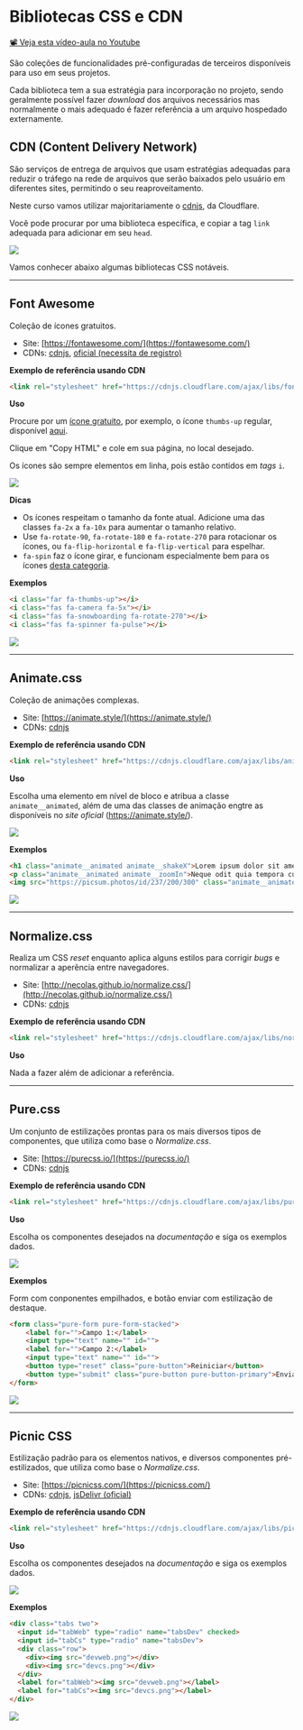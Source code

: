 # Bibliotecas CSS e CDN

[📽 Veja esta vídeo-aula no Youtube](https://youtu.be/PkpVgtvo-U0)

São coleções de funcionalidades pré-configuradas de terceiros disponíveis para uso em seus projetos.

Cada biblioteca tem a sua estratégia para incorporação no projeto, sendo geralmente possível fazer _download_ dos arquivos necessários mas normalmente o mais adequado é fazer referência a um arquivo hospedado externamente.

## CDN (Content Delivery Network)

São serviços de entrega de arquivos que usam estratégias adequadas para reduzir o tráfego na rede de arquivos que serão baixados pelo usuário em diferentes sites, permitindo o seu reaproveitamento.

Neste curso vamos utilizar majoritariamente o [cdnjs](https://cdnjs.com/), da Cloudflare.

Você pode procurar por uma biblioteca específica, e copiar a tag `link` adequada para adicionar em seu `head`.

![](000119.gif)

Vamos conhecer abaixo algumas bibliotecas CSS notáveis.

---

## Font Awesome 

Coleção de ícones gratuitos.

- Site: [https://fontawesome.com/](https://fontawesome.com/)
- CDNs: [cdnjs](https://cdnjs.com/libraries/font-awesome), [oficial (necessita de registro)](https://fontawesome.com/start)

**Exemplo de referência usando CDN**

```html
<link rel="stylesheet" href="https://cdnjs.cloudflare.com/ajax/libs/font-awesome/5.14.0/css/all.min.css" integrity="sha512-1PKOgIY59xJ8Co8+NE6FZ+LOAZKjy+KY8iq0G4B3CyeY6wYHN3yt9PW0XpSriVlkMXe40PTKnXrLnZ9+fkDaog==" crossorigin="anonymous" />
```

**Uso**

Procure por um [ícone gratuito](https://fontawesome.com/icons?d=gallery&m=free), por exemplo, o ícone `thumbs-up` regular, disponível [aqui](https://fontawesome.com/icons/thumbs-up?style=regular).

Clique em "Copy HTML" e cole em sua página, no local desejado.

Os ícones são sempre elementos em linha, pois estão contidos em _tags_ `i`.

![](000120.gif)

**Dicas**

* Os ícones respeitam o tamanho da fonte atual. Adicione uma das classes `fa-2x` a `fa-10x` para aumentar o tamanho relativo.
* Use `fa-rotate-90`,  `fa-rotate-180` e  `fa-rotate-270` para rotacionar os ícones, ou `fa-flip-horizontal` e `fa-flip-vertical` para espelhar.
* `fa-spin` faz o ícone girar, e funcionam especialmente bem para os ícones [desta categoria](https://fontawesome.com/icons?d=gallery&c=spinners&m=free).

**Exemplos**

```html
<i class="far fa-thumbs-up"></i>
<i class="fas fa-camera fa-5x"></i>
<i class="fas fa-snowboarding fa-rotate-270"></i>
<i class="fas fa-spinner fa-pulse"></i>
```

![](000121.gif)

---

## Animate.css

Coleção de animações complexas.

- Site: [https://animate.style/](https://animate.style/)
- CDNs: [cdnjs](https://cdnjs.com/libraries/animate.css)

**Exemplo de referência usando CDN**

```html
<link rel="stylesheet" href="https://cdnjs.cloudflare.com/ajax/libs/animate.css/4.1.1/animate.min.css" integrity="sha512-c42qTSw/wPZ3/5LBzD+Bw5f7bSF2oxou6wEb+I/lqeaKV5FDIfMvvRp772y4jcJLKuGUOpbJMdg/BTl50fJYAw==" crossorigin="anonymous" />
```

**Uso**

Escolha uma elemento em nível de bloco e atribua a classe `animate__animated`, além de uma das classes de animação engtre as disponíveis no _site oficial_ (https://animate.style/).

![](000123.gif)

**Exemplos**

```html
<h1 class="animate__animated animate__shakeX">Lorem ipsum dolor sit amet</h1>
<p class="animate__animated animate__zoomIn">Neque odit quia tempora cupiditate in corrupti et ab voluptas perferendis eos quod, officia minima alias. Consectetur, repudiandae earum! Dolores!</p>
<img src="https://picsum.photos/id/237/200/300" class="animate__animated animate__rubberBand">
```

![](000122.gif)

---

## Normalize.css  

Realiza um CSS _reset_ enquanto aplica alguns estilos para corrigir _bugs_ e normalizar a aperência entre navegadores.

- Site: [http://necolas.github.io/normalize.css/](http://necolas.github.io/normalize.css/)
- CDNs: [cdnjs](https://cdnjs.com/libraries/normalize)

**Exemplo de referência usando CDN**

```html
<link rel="stylesheet" href="https://cdnjs.cloudflare.com/ajax/libs/normalize/8.0.1/normalize.min.css" integrity="sha512-NhSC1YmyruXifcj/KFRWoC561YpHpc5Jtzgvbuzx5VozKpWvQ+4nXhPdFgmx8xqexRcpAglTj9sIBWINXa8x5w==" crossorigin="anonymous" />
```

**Uso**

Nada a fazer além de adicionar a referência.

---

## Pure.css

Um conjunto de estilizações prontas para os mais diversos tipos de componentes, que utiliza como base o _Normalize.css_.

- Site: [https://purecss.io/](https://purecss.io/)
- CDNs: [cdnjs](https://cdnjs.com/libraries/pure)

**Exemplo de referência usando CDN**

```html
<link rel="stylesheet" href="https://cdnjs.cloudflare.com/ajax/libs/pure/2.0.3/pure-min.css" integrity="sha512-FEioxlObRXIskNAQ1/L0byx0SEkfAY+5fO024p9kGEfUQnACGRfCG5Af4bp/7sPNSzKbMtvmcJOWZC7fPX1/FA==" crossorigin="anonymous" />
```

**Uso**

Escolha os componentes desejados na _documentação_ e siga os exemplos dados. 

![](000124.gif)

**Exemplos**

Form com conponentes empilhados, e botão enviar com estilização de destaque.

```html
<form class="pure-form pure-form-stacked">
    <label for="">Campo 1:</label>
    <input type="text" name="" id="">
    <label for="">Campo 2:</label>
    <input type="text" name="" id="">
    <button type="reset" class="pure-button">Reiniciar</button>
    <button type="submit" class="pure-button pure-button-primary">Enviar</button>
</form>
```

![](000125.png)

---

## Picnic CSS

Estilização padrão para os elementos nativos, e diversos componentes pré-estilizados, que utiliza como base o _Normalize.css_.

- Site: [https://picnicss.com/](https://picnicss.com/)
- CDNs: [cdnjs](https://cdnjs.com/libraries/picnic), [jsDelivr (oficial)](https://www.jsdelivr.com/package/npm/picnic)

**Exemplo de referência usando CDN**

```html
<link rel="stylesheet" href="https://cdnjs.cloudflare.com/ajax/libs/picnic/6.5.3/picnic.min.css" integrity="sha512-FI4iY4Mx7yHWIjRLTYrvg3arft+resTNTgteKZjJQkV2wWJN3uxPw41P9gdB8+FXZiq31eK4+hMOZ1GOislhKA==" crossorigin="anonymous" />
```

**Uso**

Escolha os componentes desejados na _documentação_ e siga os exemplos dados. 

![](000126.gif)

**Exemplos**

```html
<div class="tabs two">
  <input id="tabWeb" type="radio" name="tabsDev" checked>
  <input id="tabCs" type="radio" name="tabsDev">
  <div class="row">
    <div><img src="devweb.png"></div>
    <div><img src="devcs.png"></div>
  </div>
  <label for="tabWeb"><img src="devweb.png"></label>
  <label for="tabCs"><img src="devcs.png"></label>
</div>
```

![](000127.gif)
